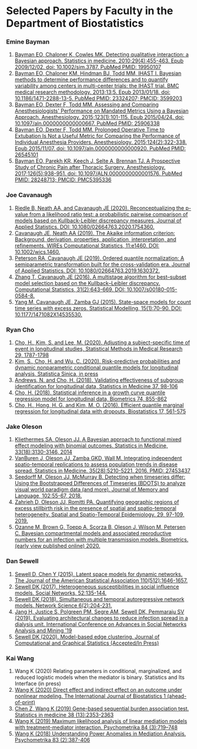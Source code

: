 # Selected Papers by Faculty in the Department of Biostatistics

### Emine Bayman
1. [Bayman EO, Chaloner K, Cowles MK. Detecting qualitative interaction: a Bayesian approach. Statistics in medicine. 2010;29(4):455-463. Epub 2009/12/02. doi: 10.1002/sim.3787. PubMed PMID: 19950107](./emine/Bayman09detecting.pdf)
1. [Bayman EO, Chaloner KM, Hindman BJ, Todd MM, IHAST I. Bayesian methods to determine performance differences and to quantify variability among centers in multi-center trials: the IHAST trial. BMC medical research methodology. 2013;13:5. Epub 2013/01/18. doi: 10.1186/1471-2288-13-5. PubMed PMID: 23324207; PMCID: 3599203](./emine/bayman13bayesian.pdf)
1. [Bayman EO, Dexter F, Todd MM. Assessing and Comparing Anesthesiologists' Performance on Mandated Metrics Using a Bayesian Approach. Anesthesiology. 2015;123(1):101-115. Epub 2015/04/24. doi: 10.1097/aln.0000000000000667. PubMed PMID: 25906338](./emine/Bayman15assessing.pdf)
1. [Bayman EO, Dexter F, Todd MM. Prolonged Operative Time to Extubation Is Not a Useful Metric for Comparing the Performance of Individual Anesthesia Providers. Anesthesiology. 2015;124(2):322-338. Epub 2015/11/07. doi: 10.1097/aln.0000000000000920. PubMed PMID: 26545101](./emine/Bayman15prolonged.pdf)
1. [Bayman EO, Parekh KR, Keech J, Selte A, Brennan TJ. A Prospective Study of Chronic Pain after Thoracic Surgery. Anesthesiology. 2017;126(5):938-951. doi: 10.1097/ALN.0000000000001576. PubMed PMID: 28248713; PMCID: PMC5395336](./emine/Bayman17prospective.pdf)

### Joe Cavanaugh
1. [Riedle B, Neath AA, and Cavanaugh JE (2020).  Reconceptualizing the p-value from a likelihood ratio test: a probabilistic pairwise comparison of models based on Kullback-Leibler discrepancy measures, Journal of Applied Statistics. DOI: 10.1080/02664763.2020.1754360.](./joe/Riedle_Neath_Cavanaugh_2020.pdf)
1. [Cavanaugh JE, Neath AA (2019). The Akaike information criterion: Background, derivation, properties, application, interpretation, and refinements. WIREs Computational Statistics, 11:e1460. DOI: 10.1002/wics.1460.](./joe/Cavanaugh_Neath_2019.pdf)
1. [Peterson RA, Cavanaugh JE (2019). Ordered quantile normalization: A semiparametric transformation built for the cross-validation era. Journal of Applied Statistics. DOI: 10.1080/02664763.2019.1630372.](./joe/Peterson_Cavanaugh_2019.pdf)
1. [Zhang T, Cavanaugh JE (2016). A multistage algorithm for best–subset model selection based on the Kullback–Leibler discrepancy. Computational Statistics, 31(2):643-669.  DOI: 10.1007/s00180-015-0584-8.](./joe/Zhang_Cavanaugh_2016.pdf)
1. [Yang M, Cavanaugh JE, Zamba GJ (2015). State-space models for count time series with excess zeros. Statistical Modelling, 15(1):70-90. DOI:  10.1177/1471082X14535530.](./joe/Yang_Cavanaugh_Zamba_2015.pdf)

### Ryan Cho
1. [Cho, H., Kim, S. and Lee, M. (2020). Adjusting a subject-specific time of event in longitudinal studies, Statistical Methods in Medical Research 29, 1787-1798](./ryan/1-Cho_Kim_Lee_SMMR_2020.pdf)
1. [Kim, S., Cho, H. and Wu, C. (2020). Risk-predictive probabilities and dynamic nonparametric conditional quantile models for longitudinal analysis, Statistica Sinica, in press](./ryan/2-Kim_Cho_Wu_Sinica_2020.pdf)
1. [Andrews, N. and Cho, H.  (2018). Validating effectiveness of subgroup identification for longitudinal data, Statistics in Medicine 37, 98-106](./ryan/4-Andrews_Cho_SIM_2018.pdf)
1. [Cho, H. (2018). Statistical inference in a growth curve quantile regression model for longitudinal data, Biometrics 74, 855-862](./ryan/3-Cho_Biometrics_2018.pdf)
1. [Cho, H., Hong, H. G. and Kim, M. O. (2016). Efficient quantile marginal regression for longitudinal data with dropouts, Biostatistics 17, 561-575](./ryan/5-Cho_Hong_Kim_Biostataistics_2016.pdf)

###  Jake Oleson
1. [Kliethermes SA, Oleson JJ. A Bayesian approach to functional mixed effect modeling with binomial outcomes. Statistics in Medicine, 33(18):3130-3146, 2014](./jake/Kliethermes2014.pdf)
1. [VanBuren J, Oleson JJ, Zamba GKD, Wall M. Integrating independent spatio-temporal replications to assess population trends in disease spread. Statistics in Medicine. 35(28):5210-5221, 2016.  PMID: 27453437](./jake/VanBuren2016.pdf)
1. [Seedorff M, Oleson JJ, McMurray B. Detecting when timeseries differ: Using the Bootstrapped Differences of Timeseries (BDOTS) to analyze visual world paradigm data (and more). Journal of Memory and Language, 102:55-67, 2018.](./jake/Seedorff.pdf)
1. [Zahrieh D, Oleson JJ, Romitti PA. Quantifying geographic regions of excess stillbirth risk in the presence of spatial and spatio-temporal heterogeneity. Spatial and Spatio-Temporal Epidemiology. 29, 97-109, 2019.](./jake/Zahrieh.pdf)
1. [Ozanne M, Brown G, Toepp A, Scorza B, Oleson J, Wilson M, Petersen C. Bayesian compartmental models and associated reproductive numbers for an infection with multiple transmission models. Biometrics. (early view published online) 2020.](./jake/Ozanne2019.pdf)

### Dan Sewell
1. [Sewell D, Chen Y (2015). Latent space models for dynamic networks. The Journal of the American Statistical Association 110(512):1646-1657.](./dan/latent_space_models_for_dynamic_networks.pdf)
1. [Sewell DK (2017). Heterogeneous susceptibilities in social influence models. Social Networks, 52:135-144.](/dan/heterogeneous_susceptibilities_in_social_influence_models.pdf)
1. [Sewell DK (2018). Simultaneous and temporal autoregressive network models. Network Science 6(2):204-231.](./dan/simultaneous_and_temporal_autoregressive_network_models.pdf)
1. [Jang H, Justice S, Polgreen PM, Segre AM, Sewell DK, Pemmaraju SV (2019). Evaluating architectural changes to reduce infection spread in a dialysis unit. International Conference on Advances in Social Networks Analysis and Mining '19](./dan/evaluating_architectural_changes_to_alter_pathogen_dynamics_in_a_dialysis_unit.pdf)
1. [Sewell DK (2020). Model-based edge clustering. Journal of Computational and Graphical Statistics  (Accepted/In Press)](./dan/model_based_edge_clustering.pdf)

### Kai Wang
1. Wang K (2020) Relating parameters in conditional, marginalized, and reduced logistic models when the mediator is binary. Statistics and Its Interface (in press)
1. [Wang K (2020) Direct effect and indirect effect on an outcome under nonlinear modeling. The International Journal of Biostatistics 1 (ahead-of-print)](https://www.degruyter.com/view/journals/ijb/ahead-of-print/article-10.1515-ijb-2019-0158/article-10.1515-ijb-2019-0158.xml)
1. [Chen Z, Wang K (2019) Gene-based sequential burden association test. Statistics in medicine 38 (13):2353-2363](https://onlinelibrary.wiley.com/doi/abs/10.1002/sim.8111)
1. [Wang K (2019) Maximum likelihood analysis of linear mediation models with treatment-mediator interaction. Psychometrika 84 (3):719–748](https://link.springer.com/article/10.1007/s11336-019-09670-9)
1. [Wang K (2018) Understanding Power Anomalies in Mediation Analysis. Psychometrika 83 (2):387-406](https://link.springer.com/article/10.1007/s11336-017-9598-1)
